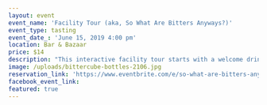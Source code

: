 ```yaml
---
layout: event
event_name: 'Facility Tour (aka, So What Are Bitters Anyways?)'
event_type: tasting
event_date_: 'June 15, 2019 4:00 pm'
location: Bar & Bazaar
price: $14
description: "This interactive facility tour starts with a welcome drink in the Bazaar. We will go behind the scenes in the production facility, where we will navigate the entire bitters-making process from raw botanicals to bottling. We'll also make a stop at the R&D lab for a taste of something we are currently working on. The tour finishes with a cocktail of your choice from the Bazaar and a\_bitters demonstration, during which you'll lick and smell your own hands in front of strangers. Trust us, it's cool and not weird at all.\nAll tour guests get 10% off Bittercube products in the Bazaar."
image: /uploads/bittercube-bottles-2106.jpg
reservation_link: 'https://www.eventbrite.com/e/so-what-are-bitters-anyways-tickets-61274071397'
facebook_event_link:
featured: true
---
```


